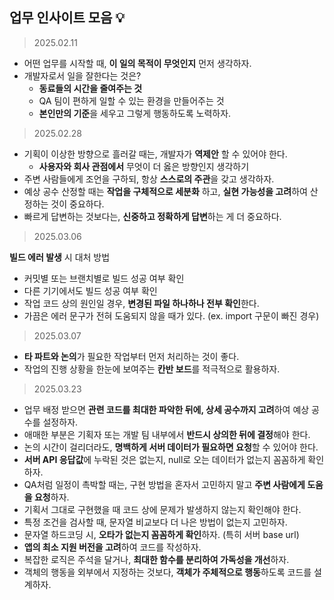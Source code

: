 ## 업무 인사이트 모음 💡

>2025.02.11 

- 어떤 업무를 시작할 때, **이 일의 목적이 무엇인지** 먼저 생각하자.
- 개발자로서 일을 잘한다는 것은? 
  - **동료들의 시간을 줄여주는 것** 
  - QA 팀이 편하게 일할 수 있는 환경을 만들어주는 것 
  - **본인만의 기준**을 세우고 그렇게 행동하도록 노력하자. 

>2025.02.28

- 기획이 이상한 방향으로 흘러갈 때는, 개발자가 **역제안** 할 수 있어야 한다.
  - **사용자와 회사 관점에서** 무엇이 더 옳은 방향인지 생각하기 
- 주변 사람들에게 조언을 구하되, 항상 **스스로의 주관**을 갖고 생각하자. 
- 예상 공수 산정할 때는 **작업을 구체적으로 세분화** 하고, **실현 가능성을 고려**하여 산정하는 것이 중요하다. 
- 빠르게 답변하는 것보다는, **신중하고 정확하게 답변**하는 게 더 중요하다. 

>2025.03.06

**빌드 에러 발생** 시 대처 방법 
- 커밋별 또는 브랜치별로 빌드 성공 여부 확인  
- 다른 기기에서도 빌드 성공 여부 확인 
- 작업 코드 상의 원인일 경우, **변경된 파일 하나하나 전부 확인**한다. 
- 가끔은 에러 문구가 전혀 도움되지 않을 때가 있다. (ex. import 구문이 빠진 경우) 

>2025.03.07

- **타 파트와 논의**가 필요한 작업부터 먼저 처리하는 것이 좋다. 
- 작업의 진행 상황을 한눈에 보여주는 **칸반 보드**를 적극적으로 활용하자. 

>2025.03.23

- 업무 배정 받으면 **관련 코드를 최대한 파악한 뒤에, 상세 공수까지 고려**하여 예상 공수를 설정하자.
- 애매한 부분은 기획자 또는 개발 팀 내부에서 **반드시 상의한 뒤에 결정**해야 한다.
- 논의 시간이 걸리더라도, **명백하게 서버 데이터가 필요하면 요청**할 수 있어야 한다.
- **서버 API 응답값**에 누락된 것은 없는지, null로 오는 데이터가 없는지 꼼꼼하게 확인하자.
- QA처럼 일정이 촉박할 때는, 구현 방법을 혼자서 고민하지 말고 **주변 사람에게 도움을 요청**하자.
- 기획서 그대로 구현했을 때 코드 상에 문제가 발생하지 않는지 확인해야 한다.
- 특정 조건을 검사할 때, 문자열 비교보다 더 나은 방법이 없는지 고민하자.
- 문자열 하드코딩 시, **오타가 없는지 꼼꼼하게 확인**하자. (특히 서버 base url)
- **앱의 최소 지원 버전을 고려**하여 코드를 작성하자.
- 복잡한 로직은 주석을 달거나, **최대한 함수를 분리하여 가독성을 개선**하자.
- 객체의 행동을 외부에서 지정하는 것보다, **객체가 주체적으로 행동**하도록 코드를 설계하자.

